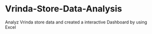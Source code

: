 # Vrinda-Store-Data-Analysis
Analyz Vrinda store data and created a interactive Dashboard by using Excel
